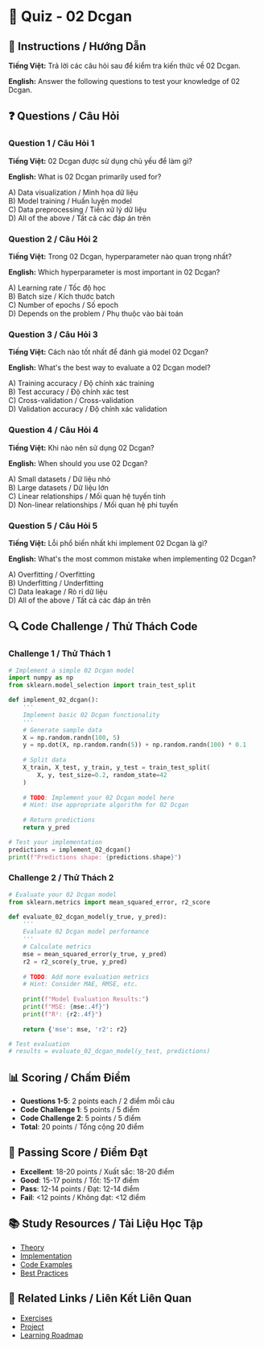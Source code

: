 # 🧠 Quiz - 02 Dcgan

## 📝 Instructions / Hướng Dẫn

**Tiếng Việt:** Trả lời các câu hỏi sau để kiểm tra kiến thức về 02 Dcgan.

**English:** Answer the following questions to test your knowledge of 02 Dcgan.

## ❓ Questions / Câu Hỏi

### Question 1 / Câu Hỏi 1
**Tiếng Việt:** 02 Dcgan được sử dụng chủ yếu để làm gì?

**English:** What is 02 Dcgan primarily used for?

A) Data visualization / Minh họa dữ liệu  
B) Model training / Huấn luyện model  
C) Data preprocessing / Tiền xử lý dữ liệu  
D) All of the above / Tất cả các đáp án trên

### Question 2 / Câu Hỏi 2
**Tiếng Việt:** Trong 02 Dcgan, hyperparameter nào quan trọng nhất?

**English:** Which hyperparameter is most important in 02 Dcgan?

A) Learning rate / Tốc độ học  
B) Batch size / Kích thước batch  
C) Number of epochs / Số epoch  
D) Depends on the problem / Phụ thuộc vào bài toán

### Question 3 / Câu Hỏi 3
**Tiếng Việt:** Cách nào tốt nhất để đánh giá model 02 Dcgan?

**English:** What's the best way to evaluate a 02 Dcgan model?

A) Training accuracy / Độ chính xác training  
B) Test accuracy / Độ chính xác test  
C) Cross-validation / Cross-validation  
D) Validation accuracy / Độ chính xác validation

### Question 4 / Câu Hỏi 4
**Tiếng Việt:** Khi nào nên sử dụng 02 Dcgan?

**English:** When should you use 02 Dcgan?

A) Small datasets / Dữ liệu nhỏ  
B) Large datasets / Dữ liệu lớn  
C) Linear relationships / Mối quan hệ tuyến tính  
D) Non-linear relationships / Mối quan hệ phi tuyến

### Question 5 / Câu Hỏi 5
**Tiếng Việt:** Lỗi phổ biến nhất khi implement 02 Dcgan là gì?

**English:** What's the most common mistake when implementing 02 Dcgan?

A) Overfitting / Overfitting  
B) Underfitting / Underfitting  
C) Data leakage / Rò rỉ dữ liệu  
D) All of the above / Tất cả các đáp án trên

## 🔍 Code Challenge / Thử Thách Code

### Challenge 1 / Thử Thách 1
```python
# Implement a simple 02 Dcgan model
import numpy as np
from sklearn.model_selection import train_test_split

def implement_02_dcgan():
    '''
    Implement basic 02 Dcgan functionality
    '''
    # Generate sample data
    X = np.random.randn(100, 5)
    y = np.dot(X, np.random.randn(5)) + np.random.randn(100) * 0.1
    
    # Split data
    X_train, X_test, y_train, y_test = train_test_split(
        X, y, test_size=0.2, random_state=42
    )
    
    # TODO: Implement your 02 Dcgan model here
    # Hint: Use appropriate algorithm for 02 Dcgan
    
    # Return predictions
    return y_pred

# Test your implementation
predictions = implement_02_dcgan()
print(f"Predictions shape: {predictions.shape}")
```

### Challenge 2 / Thử Thách 2
```python
# Evaluate your 02 Dcgan model
from sklearn.metrics import mean_squared_error, r2_score

def evaluate_02_dcgan_model(y_true, y_pred):
    '''
    Evaluate 02 Dcgan model performance
    '''
    # Calculate metrics
    mse = mean_squared_error(y_true, y_pred)
    r2 = r2_score(y_true, y_pred)
    
    # TODO: Add more evaluation metrics
    # Hint: Consider MAE, RMSE, etc.
    
    print(f"Model Evaluation Results:")
    print(f"MSE: {mse:.4f}")
    print(f"R²: {r2:.4f}")
    
    return {'mse': mse, 'r2': r2}

# Test evaluation
# results = evaluate_02_dcgan_model(y_test, predictions)
```

## 📊 Scoring / Chấm Điểm

- **Questions 1-5**: 2 points each / 2 điểm mỗi câu
- **Code Challenge 1**: 5 points / 5 điểm
- **Code Challenge 2**: 5 points / 5 điểm
- **Total**: 20 points / Tổng cộng 20 điểm

## 🎯 Passing Score / Điểm Đạt

- **Excellent**: 18-20 points / Xuất sắc: 18-20 điểm
- **Good**: 15-17 points / Tốt: 15-17 điểm  
- **Pass**: 12-14 points / Đạt: 12-14 điểm
- **Fail**: <12 points / Không đạt: <12 điểm

## 📚 Study Resources / Tài Liệu Học Tập

- [Theory](./THEORY_02_dcgan.md)
- [Implementation](./IMPLEMENTATION_02_dcgan.md)
- [Code Examples](./CODE_EXAMPLES_02_dcgan.md)
- [Best Practices](./BEST_PRACTICES_02_dcgan.md)

## 🔗 Related Links / Liên Kết Liên Quan

- [Exercises](./EXERCISES_02_dcgan.md)
- [Project](./PROJECT_02_dcgan.md)
- [Learning Roadmap](./LEARNING_ROADMAP_02_dcgan.md)
